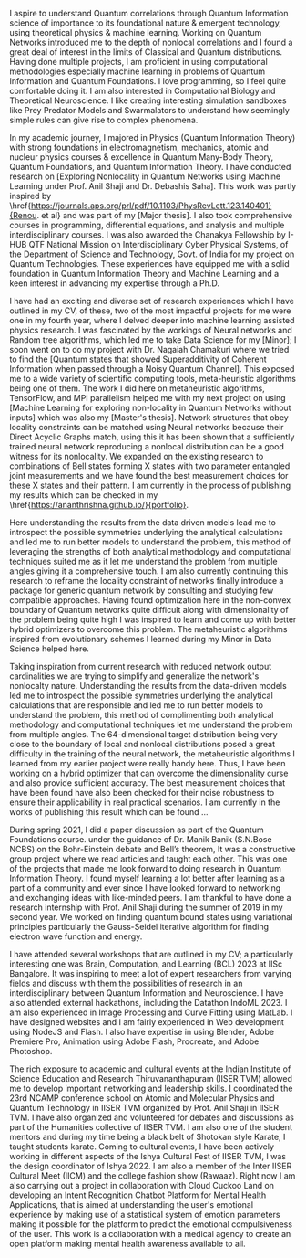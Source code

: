 

I aspire to understand Quantum correlations through Quantum Information science of importance to its foundational nature \& emergent technology, using theoretical physics \& machine learning. Working on Quantum Networks introduced me to the depth of nonlocal correlations and I found a great deal of interest in the limits of Classical and Quantum distributions. Having done multiple projects, I am proficient in using computational methodologies especially machine learning in problems of Quantum Information and Quantum Foundations. I love programming, so I feel quite comfortable doing it. I am also interested in Computational Biology and Theoretical Neuroscience. I like creating interesting simulation sandboxes like Prey Predator Models and Swarmalators to understand how seemingly simple rules can give rise to complex phenomena.

In my academic journey, I majored in Physics (Quantum Information Theory) with strong foundations in electromagnetism, mechanics, atomic and nucleur physics courses \& excellence in Quantum Many-Body Theory, Quantum Foundations, and Quantum Information Theory. I have conducted research on [Exploring Nonlocality in Quantum Networks using Machine Learning under Prof. Anil Shaji and Dr. Debashis Saha]. This work was partly inspired by \href{https://journals.aps.org/prl/pdf/10.1103/PhysRevLett.123.140401}{Renou. et al} and was part of my [Major thesis]. I also took comprehensive courses in programming, differential equations, and analysis and multiple interdisciplinary courses. I was also awarded the Chanakya Fellowship by I-HUB QTF National Mission on Interdisciplinary Cyber Physical Systems, of the Department of Science and Technology, Govt. of India for my project on Quantum Technologies. These experiences have equipped me with a solid foundation in Quantum Information Theory and Machine Learning and a keen interest in advancing my expertise through a Ph.D.

I have had an exciting and diverse set of research experiences which I have outlined in my CV, of these, two of the most impactful projects for me were one in my fourth year, where I delved deeper into machine learning assisted physics research. I was fascinated by the workings of Neural networks and Random tree algorithms, which led me to take Data Science for my [Minor]; I soon went on to do my project with Dr. Nagaiah Chamakuri where we tried to find the [Quantum states that showed Superadditivity of Coherent Information when passed through a Noisy Quantum Channel]. This exposed me to a wide variety of scientific computing tools, meta-heuristic algorithms being one of them. The work I did here on metaheuristic algorithms, TensorFlow, and MPI parallelism helped me with my next project on using [Machine Learning for exploring non-locality in Quantum Networks without inputs] which was also my [Master's thesis]. Network structures that obey locality constraints can be matched using Neural networks because their Direct Acyclic Graphs match, using this it has been shown that a sufficiently trained neural network reproducing a nonlocal distribution can be a good witness for its nonlocality. We expanded on the existing research to combinations of Bell states forming X states with two parameter entangled joint measurements and we have found the best measurement choices for these X states and their pattern. I am currently in the process of publishing my results which can be checked in my \href{https://ananthrishna.github.io/}{portfolio}.


Here understanding the results from the data driven models lead me to introspect the possible symmetries underlying the analytical calculations and led me to run better models to understand the problem, this method of leveraging the strengths of both analytical methodology and computational techniques suited me as it let me understand the problem from multiple angles giving it a comprehensive touch. I am also currently continuing this research to reframe the locality constraint of networks finally introduce a package for generic quantum network by consulting and studying few compatible approaches. Having found optimization here in the non-convex boundary of Quantum networks quite difficult along with dimensionality of the problem being quite high I was inspired to learn and come up with better hybrid optimizers to overcome this problem. The metaheuristic algorithms inspired from evolutionary schemes I learned during my Minor in Data Science helped here. 

Taking inspiration from current research with reduced network output cardinalities we are trying to simplify and generalize the network's nonlocalty nature. Understanding the results from the data-driven models led me to introspect the possible symmetries underlying the analytical calculations that are responsible and led me to run better models to understand the problem, this method of complimenting both analytical methodology and computational techniques let me understand the problem from multiple angles. The 64-dimensional target distribution being very close to the boundary of local and nonlocal distributions posed a great difficulty in the training of the neural network, the metaheuristic algorithms I learned from my earlier project were really handy here. Thus, I have been working on a hybrid optimizer that can overcome the dimensionality curse and also provide sufficient accuracy. The best measurement choices that have been found have also been checked for their noise robustness to ensure their applicability in real practical scenarios. I am currently in the works of publishing this result which can be found ...

During spring 2021, I did a paper discussion as part of the Quantum Foundations course. under the guidance of Dr. Manik Banik (S.N.Bose NCBS) on the Bohr-Einstein debate and Bell’s theorem, It was a constructive group project where we read articles and taught each other. This was one of the projects that made me look forward to doing research in Quantum Information Theory. I found myself learning a lot better after learning as a part of a community and ever since I have looked forward to networking and exchanging ideas with like-minded peers. I am thankful to have done a research internship with Prof. Anil Shaji during the summer of 2019 in my second year. We worked on finding quantum bound states using variational principles particularly the Gauss-Seidel iterative algorithm for finding electron wave function and energy. 

I have attended several workshops that are outlined in my CV; a particularly interesting one was Brain, Computation, and Learning (BCL) 2023 at IISc Bangalore. It was inspiring to meet a lot of expert researchers from varying fields and discuss with them the possibilities of research in an interdisciplinary between Quantum Information and Neuroscience. I have also attended external hackathons, including the Datathon IndoML 2023. I am also experienced in Image Processing and Curve Fitting using MatLab. I have designed websites and I am fairly experienced in Web development using NodeJS and Flash. I also have expertise in using Blender, Adobe Premiere Pro, Animation using Adobe Flash, Procreate, and Adobe Photoshop. 


The rich exposure to academic and cultural events at the Indian Institute of Science Education and Research Thiruvananthapuram (IISER TVM) allowed me to develop important networking and leadership skills. I coordinated the 23rd NCAMP conference school on Atomic and Molecular Physics and Quantum Technology in IISER TVM organized by Prof. Anil Shaji in IISER TVM. I have also organized and volunteered for debates and discussions as part of the Humanities collective of IISER TVM. I am also one of the student mentors and during my time being a black belt of Shotokan style Karate, I taught students karate. Coming to cultural events, I have been actively working in different aspects of the Ishya Cultural Fest of IISER TVM, I was the design coordinator of Ishya 2022. I am also a member of the Inter IISER Cultural Meet (IICM) and the college fashion show (Rawaaz). Right now I am also carrying out a project in collaboration with Cloud Cuckoo Land on developing an Intent Recognition Chatbot Platform for Mental Health Applications, that is aimed at understanding the user's emotional experience by making use of a statistical system of emotion parameters making it possible for the platform to predict the emotional compulsiveness of the user. This work is a collaboration with a medical agency to create an open platform making mental health awareness available to all. 